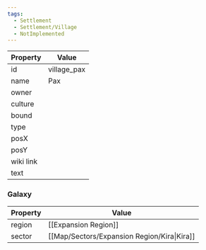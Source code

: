 ```yaml
---
tags:
  - Settlement
  - Settlement/Village
  - NotImplemented
---
```


| Property  | Value       |
| --------- | ----------- |
| id        | village_pax |
| name      | Pax         |
| owner     |             |
| culture   |             |
| bound     |             |
| type      |             |
| posX      |             |
| posY      |             |
| wiki link |             |
| text      |             |

### Galaxy
| Property | Value                                       |
| -------- | ------------------------------------------- |
| region   | [[Expansion Region]]                        |
| sector   | [[Map/Sectors/Expansion Region/Kira\|Kira]] |
